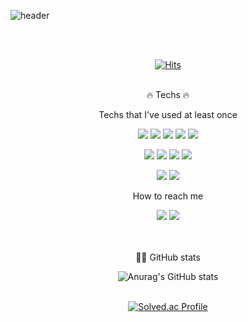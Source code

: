 ![header](https://capsule-render.vercel.app/api?type=shark&color=auto&height=250&section=header&text=I'm%20Jin😎ius&fontSize=40)
<div align="center">
<br><br>   
  
[![Hits](https://hits.seeyoufarm.com/api/count/incr/badge.svg?url=https%3A%2F%2Fgithub.com%2Fimjinius&count_bg=%231D9E4F&title_bg=%2353CC93&icon=&icon_color=%23E7E7E7&title=hits&edge_flat=false)](https://hits.seeyoufarm.com)
<br><br>
  
 🔥 Techs 🔥
  
  Techs that I've used at least once
 
<img src="https://img.shields.io/badge/Java-007396?style=for-the-badge&logo=Java&logoColor=white"> <img src="https://img.shields.io/badge/Spring-6DB33F?style=for-the-badge&logo=Spring&logoColor=white"> <img src="https://img.shields.io/badge/JavaScript-F7DF1E?style=for-the-badge&logo=JavaScript&logoColor=white"> <img src="https://img.shields.io/badge/HTML5-E34F26?style=for-the-badge&logo=HTML5&logoColor=white"> <img src="https://img.shields.io/badge/CSS3-1572B6?style=for-the-badge&logo=CSS3&logoColor=white">
  
<img src="https://img.shields.io/badge/JSON-000000?style=for-the-badge&logo=JSON&logoColor=white"> <img src="https://img.shields.io/badge/jQuery-0769AD?style=for-the-badge&logo=jQuery&logoColor=white"> <img src="https://img.shields.io/badge/MySQL-4479A1?style=for-the-badge&logo=MySQL&logoColor=white"> <img src="https://img.shields.io/badge/Oracle-F80000?style=for-the-badge&logo=Oracle&logoColor=white">
  
<img src="https://img.shields.io/badge/Eclipse IDE-2C2255?style=for-the-badge&logo=Eclipse IDE&logoColor=white"> <img src="https://img.shields.io/badge/Apache Tomcat-F8DC75?style=for-the-badge&logo=Apache Tomcat&logoColor=white">  
  
  
How to reach me
  
 <a href="iwishyouhappy50@gmail.com"><img src="https://img.shields.io/badge/Gmail-EA4335?style=for-the-badge&logo=Gmail&logoColor=white"></a>
 <a href="gpwlsdlsms50@naver.com"><img src="https://img.shields.io/badge/Naver-03C75A?style=for-the-badge&logo=Naver&logoColor=white"></a>
  
 <br><br>
 👩‍💻 GitHub stats
 
 
![Anurag's GitHub stats](https://github-readme-stats.vercel.app/api?username=imjinius&show_icons=true&theme=dracula)
 <br><br>

[![Solved.ac Profile](http://mazassumnida.wtf/api/v2/generate_badge?boj=hahj1028)](https://solved.ac/hahj1028/)
  
</div>
